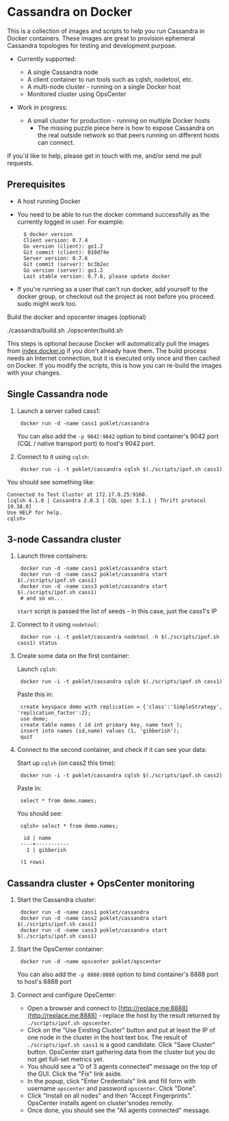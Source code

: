 Cassandra on Docker
===================

This is a collection of images and scripts to help you run Cassandra in Docker containers.
These images are great to provision ephemeral Cassandra topologies for testing and development purpose.

- Currently supported:
	- A single Cassandra node
	- A client container to run tools such as cqlsh, nodetool, etc.
	- A multi-node cluster - running on a single Docker host
	- Monitored cluster using OpsCenter

- Work in progress:
	- A small cluster for production - running on multiple Docker hosts
		- The missing puzzle piece here is how to expose Cassandra on the real outside network so that peers running on different hosts can connect.

If you'd like to help, please get in touch with me, and/or send me pull requests.


Prerequisites
-------------

- A host running Docker
- You need to be able to run the docker command successfully as the currently logged in user. For example:

		$ docker version
		Client version: 0.7.4
		Go version (client): go1.2
		Git commit (client): 010d74e
		Server version: 0.7.6
		Git commit (server): bc3b2ec
		Go version (server): go1.2
		Last stable version: 0.7.6, please update docker

- If you're running as a user that can't run docker, add yourself to the docker group, or checkout out the project as root before you proceed. sudo might work too.

Build the docker and opscenter images (optional)

  ./cassandra/build.sh
  ./opscenter/build.sh

This steps is optional because Docker will automatically pull the images from [index.docker.io](https://index.docker.io) if you don't already have them. The build process needs an Internet connection, but it is executed only once and then cached on Docker. If you modify the scripts, this is how you can re-build the images with your changes.


Single Cassandra node
---------------------

1. Launch a server called cass1:

		docker run -d -name cass1 poklet/cassandra

	You can also add the `-p 9042:9042` option to bind container's 9042 port (CQL / native transport port) to host's 9042 port.

2. Connect to it using `cqlsh`:

		docker run -i -t poklet/cassandra cqlsh $(./scripts/ipof.sh cass1) 

You should see something like:

	Connected to Test Cluster at 172.17.0.25:9160.
	[cqlsh 4.1.0 | Cassandra 2.0.3 | CQL spec 3.1.1 | Thrift protocol 19.38.0]
	Use HELP for help.
	cqlsh> 


3-node Cassandra cluster
------------------------

1. Launch three containers:

		docker run -d -name cass1 poklet/cassandra start
		docker run -d -name cass2 poklet/cassandra start $(./scripts/ipof.sh cass1)
		docker run -d -name cass3 poklet/cassandra start $(./scripts/ipof.sh cass1)
		# and so on...

	`start` script is passed the list of seeds - in this case, just the cass1's IP

2. Connect to it using `nodetool`:

		docker run -i -t poklet/cassandra nodetool -h $(./scripts/ipof.sh cass1) status

3. Create some data on the first container:

	Launch `cqlsh`:

		docker run -i -t poklet/cassandra cqlsh $(./scripts/ipof.sh cass1)

	Paste this in:

		create keyspace demo with replication = {'class':'SimpleStrategy', 'replication_factor':2};
		use demo;
		create table names ( id int primary key, name text );
		insert into names (id,name) values (1, 'gibberish');
		quit

4. Connect to the second container, and check if it can see your data:

	Start up `cqlsh` (on cass2 this time):

		docker run -i -t poklet/cassandra cqlsh $(./scripts/ipof.sh cass2)

	Paste in:

		select * from demo.names;

	You should see:

		cqlsh> select * from demo.names;

		 id | name
		----+-----------
		  1 | gibberish

		(1 rows)


Cassandra cluster + OpsCenter monitoring
----------------------------------------

1. Start the Cassandra cluster:

		docker run -d -name cass1 poklet/cassandra
		docker run -d -name cass2 poklet/cassandra start $(./scripts/ipof.sh cass1)
		docker run -d -name cass3 poklet/cassandra start $(./scripts/ipof.sh cass1)
		
2. Start the OpsCenter container:

		docker run -d -name opscenter poklet/opscenter

	You can also add the `-p 8888:8888` option to bind container's 8888 port to host's 8888 port

3. Connect and configure OpsCenter:

	- Open a browser and connect to [http://replace.me:8888](http://replace.me:8888) - replace the host by the result returned by `./scripts/ipof.sh opscenter`.
	- Click on the "Use Existing Cluster" button and put at least the IP of one node in the cluster in the host text box. The result of `./scripts/ipof.sh cass1` is a good candidate. Click "Save Cluster" button. OpsCenter start gathering data from the cluster but you do not get full-set metrics yet.
	- You should see a "0 of 3 agents connected" message on the top of the GUI. Click the "Fix" link aside.
	- In the popup, click "Enter Credentials" link and fill form with username `opscenter` and password `opscenter`. Click "Done".
	- Click "Install on all nodes" and then "Accept Fingerprints". OpsCenter installs agent on cluster'snodes remotly.
	- Once done, you should see the "All agents connected" message.


